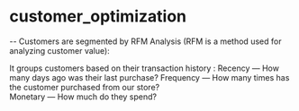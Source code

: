 # customer_optimization
-- Customers are segmented by RFM Analysis (RFM is a method used for analyzing customer value):

It groups customers based on their transaction history :
Recency — How many days ago was their last purchase?
Frequency — How many times has the customer purchased from our store?  
Monetary — How much do they spend?
